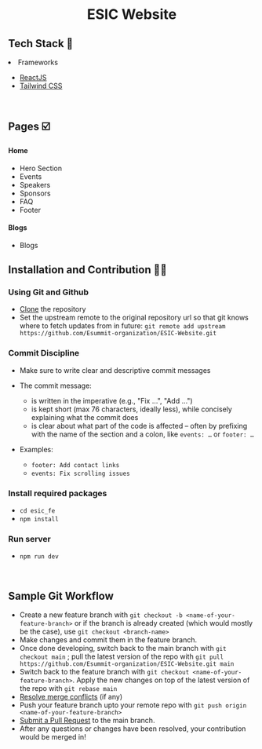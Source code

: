 <h1 align="center"> ESIC Website </h1>

## Tech Stack 🧰

<li>Frameworks</li>

- [ReactJS](https://react.dev/)
- [Tailwind CSS](https://tailwindcss.com/)

<br/>

## Pages ☑️

#### Home
- Hero Section
- Events
- Speakers
- Sponsors
- FAQ 
- Footer

#### Blogs
- Blogs


## Installation and Contribution 🧑‍💻

### Using Git and Github

- [Clone](https://docs.github.com/en/get-started/quickstart/contributing-to-projects#cloning-a-fork) the repository
- Set the upstream remote to the original repository url so that git knows where to fetch updates from in future: `git remote add upstream https://github.com/Esummit-organization/ESIC-Website.git`

### Commit Discipline

- Make sure to write clear and descriptive commit messages
- The commit message:
    - is written in the imperative (e.g., "Fix …", "Add …")
    - is kept short (max 76 characters, ideally less), while concisely explaining what the commit does
    - is clear about what part of the code is affected – often by prefixing with the name of the section and a colon, like `events: …` or `footer: …`

- Examples:
    - `footer: Add contact links`
    - `events: Fix scrolling issues`

### Install required packages

- `cd esic_fe`
- `npm install`

### Run server

- `npm run dev`

<br/>

## Sample Git Workflow

- Create a new feature branch with `git checkout -b <name-of-your-feature-branch>` or if the branch is already created (which would mostly be the case), use `git checkout <branch-name>`
- Make changes and commit them in the feature branch.
- Once done developing, switch back to the main branch with `git checkout main` ; pull the latest version of the repo with `git pull https://github.com/Esummit-organization/ESIC-Website.git main`
- Switch back to the feature branch with `git checkout <name-of-your-feature-branch>`. Apply the new changes on top of the latest version of the repo with `git rebase main`
- [Resolve merge conflicts](https://help.github.com/articles/resolving-a-merge-conflict-from-the-command-line/) (if any)
- Push your feature branch upto your remote repo with `git push origin <name-of-your-feature-branch>`
- [Submit a Pull Request](https://docs.github.com/en/get-started/quickstart/contributing-to-projects#making-a-pull-request) to the main branch.
- After any questions or changes have been resolved, your contribution would be merged in!

